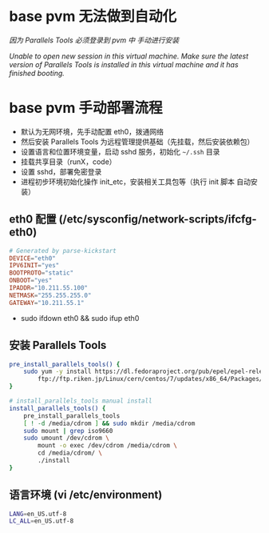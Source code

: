 # base pvm 无法做到自动化

*因为 Parallels Tools 必须登录到 pvm 中 手动进行安装*

*Unable to open new session in this virtual machine.
Make sure the latest version of Parallels Tools is installed 
in this virtual machine and it has finished booting.*

# base pvm 手动部署流程

* 默认为无网环境，先手动配置 eth0，拨通网络
* 然后安装 Parallels Tools 为远程管理提供基础（先挂载，然后安装依赖包）
* 设置语言和位置环境变量，启动 sshd 服务，初始化 `~/.ssh` 目录
* 挂载共享目录（runX，code）
* 设置 sshd，部署免密登录
* 进程初步环境初始化操作 init_etc，安装相关工具包等（执行 init 脚本 自动安装）
  
## eth0 配置 (/etc/sysconfig/network-scripts/ifcfg-eth0)

```conf
# Generated by parse-kickstart
DEVICE="eth0"
IPV6INIT="yes"
BOOTPROTO="static"
ONBOOT="yes"
IPADDR="10.211.55.100"
NETMASK="255.255.255.0"
GATEWAY="10.211.55.1"
```

* sudo ifdown eth0 && sudo ifup eth0

## 安装 Parallels Tools

```bash
pre_install_parallels_tools() {
	sudo yum -y install https://dl.fedoraproject.org/pub/epel/epel-release-latest-7.noarch.rpm dkms \
		ftp://ftp.riken.jp/Linux/cern/centos/7/updates/x86_64/Packages/kernel-devel-3.10.0-693.el7.x86_64.rpm
}

# install_parallels_tools manual install
install_parallels_tools() {
	pre_install_parallels_tools
	[ ! -d /media/cdrom ] && sudo mkdir /media/cdrom
	sudo mount | grep iso9660
	sudo umount /dev/cdrom \
		mount -o exec /dev/cdrom /media/cdrom \
		cd /media/cdrom/ \
		./install
}
```

## 语言环境 (vi /etc/environment)

```bash
LANG=en_US.utf-8
LC_ALL=en_US.utf-8
```